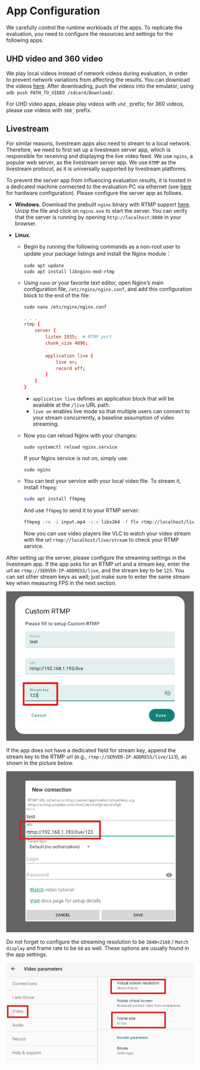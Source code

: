 # App Configuration

We carefully control the runtime workloads of the apps. To replicate the evaluation, you need to configure the resources and settings for the following apps.

## UHD video and 360 video

We play local videos instead of network videos during evaluation, in order to prevent network variations from affecting the results. You can download the videos [here](https://drive.google.com/drive/folders/1fKdt2Vkl85X0q-GxcRm13p6N2T_ROb2d?usp=sharing). After downloading, push the videos into the emulator, using `adb push PATH_TO_VIDEO /sdcard/Download/`.

For UHD video apps, please play videos with `uhd_` prefix; for 360 videos, please use videos with `360_` prefix.

## Livestream

For similar reasons, livestream apps also need to stream to a local network. Therefore, we need to first set up a livestream server app, which is responsible for receiving and displaying the live video feed. We use `nginx`, a popular web server, as the livestream server app. We use `RTMP` as the livestream protocol, as it is universally supported by livestream platforms.

To prevent the server app from influencing evaluation results, it is hosted in a dedicated machine connected to the evaluation PC via ethernet (see [here](setup.md#livestream-server) for hardware configuration). Please configure the server app as follows.

* **Windows.** Download the prebuilt `nginx` binary with RTMP support [here](https://github.com/illuspas/nginx-rtmp-win32/archive/refs/heads/dev.zip). Unzip the file and click on `nginx.exe` to start the server. You can verify that the server is running by opening `http://localhost:8080` in your browser.

* **Linux.** 

  - Begin by running the following commands as a non-root user to update your package listings and install the Nginx module：

    ```shell
    sudo apt update
    sudo apt install libnginx-mod-rtmp
    ```

  - Using `nano` or your favorite text editor, open Nginx’s main configuration file, `/etc/nginx/nginx.conf`, and add this configuration block to the end of the file:

    ```shell
    sudo nano /etc/nginx/nginx.conf
    ```

    ```conf
    . . .
    rtmp {
        server {
            listen 1935;  # RTMP port
            chunk_size 4096;
    
            application live {
                live on;
                record off;
            }
        }
    }
    ```

    - `application live` defines an application block that will be available at the `/live` URL path.
    - `live on` enables live mode so that multiple users can connect to your stream concurrently, a baseline assumption of video streaming.

  - Now you can reload Nginx with your changes:

    ```shell
    sudo systemctl reload nginx.service
    ```

    If your Nginx service is not on, simply use:

    ```shell
    sudo nginx
    ```

  - You can test your service with your local video file. To stream it, install `ffmpeg`:

    ```bash
    sudo apt install ffmpeg
    ```

    And use `ffmpeg` to send it to your RTMP server:

    ```bash
    ffmpeg -re -i input.mp4 -c:v libx264 -f flv rtmp://localhost/live/stream
    ```

    Now you can use video players like VLC to watch your video stream with the url `rtmp://localhost/live/stream` to check your RTMP service.


After setting up the server, please configure the streaming settings in the livestream app. If the app asks for an RTMP url and a stream key, enter the url as `rtmp://SERVER-IP-ADDRESS/live`, and the stream key to be `123`. You can set other stream keys as well; just make sure to enter the same stream key when measuring FPS in the next section.

![](assets/eval_streamkey_1.png)

If the app does not have a dedicated field for stream key, append the stream key to the RTMP url (e.g., `rtmp://SERVER-IP-ADDRESS/live/123`), as shown in the picture below.

![](assets/eval_streamkey_2.png)

Do not forget to configure the streaming resolution to be `3840×2160` / `Match display` and frame rate to be `60` as well. These options are usually found in the app settings.

![](assets/eval_livestream_1.png)
